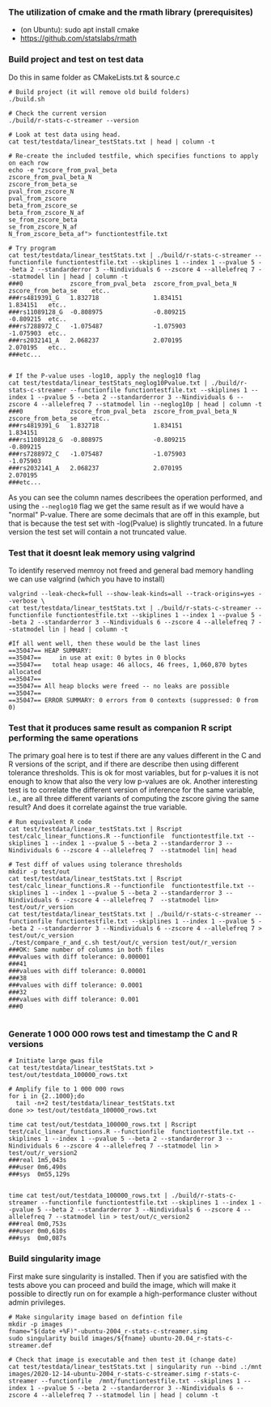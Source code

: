 ### The utilization of cmake and the rmath library (prerequisites)
- (on Ubuntu): sudo apt install cmake
- https://github.com/statslabs/rmath

### Build project and test on test data
Do this in same folder as CMakeLists.txt & source.c

```
# Build project (it will remove old build folders)
./build.sh

# Check the current version
./build/r-stats-c-streamer --version

# Look at test data using head.
cat test/testdata/linear_testStats.txt | head | column -t

# Re-create the included testfile, which specifies functions to apply on each row
echo -e "zscore_from_pval_beta
zscore_from_pval_beta_N
zscore_from_beta_se
pval_from_zscore_N
pval_from_zscore
beta_from_zscore_se
beta_from_zscore_N_af
se_from_zscore_beta
se_from_zscore_N_af
N_from_zscore_beta_af"> functiontestfile.txt

# Try program
cat test/testdata/linear_testStats.txt | ./build/r-stats-c-streamer --functionfile functiontestfile.txt --skiplines 1 --index 1 --pvalue 5 --beta 2 --standarderror 3 --Nindividuals 6 --zscore 4 --allelefreq 7 --statmodel lin | head | column -t
###0             zscore_from_pval_beta  zscore_from_pval_beta_N  zscore_from_beta_se	etc..
###rs4819391_G   1.832718               1.834151                 1.834151	etc..
###rs11089128_G  -0.808975              -0.809215                -0.809215	etc..
###rs7288972_C   -1.075487              -1.075903                -1.075903	etc..
###rs2032141_A   2.068237               2.070195                 2.070195	etc..
###etc...


# If the P-value uses -log10, apply the neglog10 flag
cat test/testdata/linear_testStats_neglog10Pvalue.txt | ./build/r-stats-c-streamer --functionfile functiontestfile.txt --skiplines 1 --index 1 --pvalue 5 --beta 2 --standarderror 3 --Nindividuals 6 --zscore 4 --allelefreq 7 --statmodel lin --neglog10p | head | column -t
###0             zscore_from_pval_beta  zscore_from_pval_beta_N  zscore_from_beta_se	etc..
###rs4819391_G   1.832718               1.834151                 1.834151             
###rs11089128_G  -0.808975              -0.809215                -0.809215            
###rs7288972_C   -1.075487              -1.075903                -1.075903            
###rs2032141_A   2.068237               2.070195                 2.070195             
###etc...

```

As you can see the column names describees the operation performed, and using the `--neglog10` flag we get the same result as if we would have a "normal" P-value. There are some decimals that are off in this example, but that is because the test set with -log(Pvalue) is slightly truncated. In a future version the test set will contain a not truncated value.


### Test that it doesnt leak memory using valgrind

To identify reserved memroy not freed and general bad memory handling we can use valgrind (which you have to install)

```
valgrind --leak-check=full --show-leak-kinds=all --track-origins=yes --verbose \
cat test/testdata/linear_testStats.txt | ./build/r-stats-c-streamer --functionfile functiontestfile.txt --skiplines 1 --index 1 --pvalue 5 --beta 2 --standarderror 3 --Nindividuals 6 --zscore 4 --allelefreq 7 --statmodel lin | head | column -t

#If all went well, then these would be the last lines
==35047== HEAP SUMMARY:
==35047==     in use at exit: 0 bytes in 0 blocks
==35047==   total heap usage: 46 allocs, 46 frees, 1,060,870 bytes allocated
==35047== 
==35047== All heap blocks were freed -- no leaks are possible
==35047== 
==35047== ERROR SUMMARY: 0 errors from 0 contexts (suppressed: 0 from 0)

```

### Test that it produces same result as companion R script performing the same operations
The primary goal here is to test if there are any values different in the C and R versions of the script, and if there are describe then using different tolerance thresholds. This is ok for most variables, but for p-values it is not enough to know that also the very low p-values are ok. Another interesting test is to correlate the different version of inference for the same variable, i.e., are all three different variants of computing the zscore giving the same result? And does it correlate against the true variable. 
```
# Run equivalent R code
cat test/testdata/linear_testStats.txt | Rscript test/calc_linear_functions.R --functionfile  functiontestfile.txt --skiplines 1 --index 1 --pvalue 5 --beta 2 --standarderror 3 --Nindividuals 6 --zscore 4 --allelefreq 7  --statmodel lin| head

# Test diff of values using tolerance thresholds
mkdir -p test/out
cat test/testdata/linear_testStats.txt | Rscript test/calc_linear_functions.R --functionfile  functiontestfile.txt --skiplines 1 --index 1 --pvalue 5 --beta 2 --standarderror 3 --Nindividuals 6 --zscore 4 --allelefreq 7  --statmodel lin> test/out/r_version
cat test/testdata/linear_testStats.txt | ./build/r-stats-c-streamer --functionfile functiontestfile.txt --skiplines 1 --index 1 --pvalue 5 --beta 2 --standarderror 3 --Nindividuals 6 --zscore 4 --allelefreq 7 > test/out/c_version
./test/compare_r_and_c.sh test/out/c_version test/out/r_version
###OK: Same number of columns in both files 
###values with diff tolerance: 0.000001
###41
###values with diff tolerance: 0.00001
###38
###values with diff tolerance: 0.0001
###32
###values with diff tolerance: 0.001
###0


```


### Generate 1 000 000 rows test and timestamp the C and R versions
```
# Initiate large gwas file
cat test/testdata/linear_testStats.txt >  test/out/testdata_100000_rows.txt

# Amplify file to 1 000 000 rows
for i in {2..1000};do
  tail -n+2 test/testdata/linear_testStats.txt
done >> test/out/testdata_100000_rows.txt

time cat test/out/testdata_100000_rows.txt | Rscript test/calc_linear_functions.R --functionfile  functiontestfile.txt --skiplines 1 --index 1 --pvalue 5 --beta 2 --standarderror 3 --Nindividuals 6 --zscore 4 --allelefreq 7 --statmodel lin > test/out/r_version2
###real	1m5,043s
###user	0m6,490s
###sys	0m55,129s


time cat test/out/testdata_100000_rows.txt | ./build/r-stats-c-streamer --functionfile functiontestfile.txt --skiplines 1 --index 1 --pvalue 5 --beta 2 --standarderror 3 --Nindividuals 6 --zscore 4 --allelefreq 7 --statmodel lin > test/out/c_version2
###real	0m0,753s
###user	0m0,610s
###sys	0m0,087s

```

### Build singularity image
First make sure singularity is installed. Then if you are satisfied with the tests above you can proceed and build the image, which will make it possible to directly run on for example a high-performance cluster without admin privileges. 

```
# Make singularity image based on defintion file
mkdir -p images
fname="$(date +%F)"-ubuntu-2004_r-stats-c-streamer.simg
sudo singularity build images/${fname} ubuntu-20.04_r-stats-c-streamer.def 

# Check that image is executable and then test it (change date)
cat test/testdata/linear_testStats.txt | singularity run --bind .:/mnt images/2020-12-14-ubuntu-2004_r-stats-c-streamer.simg r-stats-c-streamer --functionfile  /mnt/functiontestfile.txt --skiplines 1 --index 1 --pvalue 5 --beta 2 --standarderror 3 --Nindividuals 6 --zscore 4 --allelefreq 7 --statmodel lin | head | column -t

```


